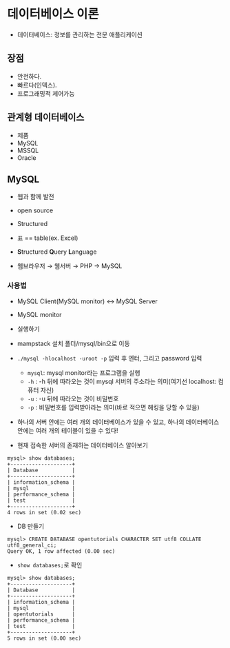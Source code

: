 # 데이터베이스 이론  

- 데이터베이스: 정보를 관리하는 전문 애플리케이션  

## 장점  
- 안전하다.  
- 빠르다(인덱스).  
- 프로그래밍적 제어가능  

## 관계형 데이터베이스  
- 제품  
 - MySQL 
 - MSSQL
 - Oracle    

## MySQL  
- 웹과 함께 발전  
- open source  
- Structured  
 - 표 == table(ex. Excel)  
- **S**tructured **Q**uery **L**anguage

- 웹브라우저 → 웹서버 → PHP → MySQL  
                  
### 사용법  

- MySQL Client(MySQL monitor) ↔ MySQL Server  

- MySQL monitor    
 - 실행하기   
  - mampstack 설치 폴더/mysql/bin으로 이동  
  - `./mysql -hlocalhost -uroot -p` 입력 후 엔터, 그리고 password 입력  
     - `mysql`: mysql monitor라는 프로그램을 실행  
     - `-h` : -h 뒤에 따라오는 것이 mysql 서버의 주소라는 의미(여기선 localhost: 컴퓨터 자신)    
     - `-u` : -u 뒤에 따라오는 것이 비밀번호  
     - `-p` : 비밀번호를 입력받아라는 의미(바로 적으면 해킹을 당할 수 있음)  

- 하나의 서버 안에는 여러 개의 데이터베이스가 있을 수 있고, 하나의 데이터베이스 안에는 여러 개의 테이블이 있을 수 있다!    
- 현재 접속한 서버의 존재하는 데이터베이스 알아보기  
```
mysql> show databases;
+--------------------+
| Database           |
+--------------------+
| information_schema |
| mysql              |
| performance_schema |
| test               |
+--------------------+
4 rows in set (0.02 sec)
```

- DB 만들기  
```
mysql> CREATE DATABASE opentutorials CHARACTER SET utf8 COLLATE utf8_general_ci; 
Query OK, 1 row affected (0.00 sec)
```
 - `show databases;`로 확인  
 ```
 mysql> show databases;
+--------------------+
| Database           |
+--------------------+
| information_schema |
| mysql              |
| opentutorials      |
| performance_schema |
| test               |
+--------------------+
5 rows in set (0.00 sec)

```
